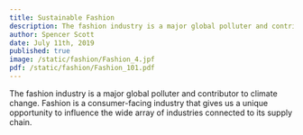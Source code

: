 ```yaml
---
title: Sustainable Fashion
description: The fashion industry is a major global polluter and contributor to climate change. Fashion is a consumer-facing industry that gives us a unique opportunity to influence the wide array of industries connected to its supply chain.
author: Spencer Scott
date: July 11th, 2019
published: true
image: /static/fashion/Fashion_4.jpf
pdf: /static/fashion/Fashion_101.pdf
---
```



The fashion industry is a major global polluter and contributor to climate change. Fashion is a consumer-facing industry that gives us a unique opportunity to influence the wide array of industries connected to its supply chain. 
